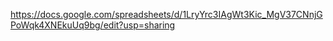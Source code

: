 https://docs.google.com/spreadsheets/d/1LryYrc3IAgWt3Kic_MgV37CNnjGPoWqk4XNEkuUq9bg/edit?usp=sharing

